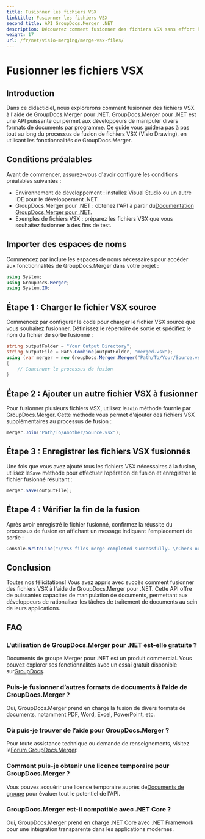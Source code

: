 ```yaml
---
title: Fusionner les fichiers VSX
linktitle: Fusionner les fichiers VSX
second_title: API GroupDocs.Merger .NET
description: Découvrez comment fusionner des fichiers VSX sans effort à l'aide de GroupDocs.Merger pour .NET. Ce guide complet simplifie les tâches de manipulation de documents.
weight: 17
url: /fr/net/visio-merging/merge-vsx-files/
---
```


# Fusionner les fichiers VSX

## Introduction
Dans ce didacticiel, nous explorerons comment fusionner des fichiers VSX à l'aide de GroupDocs.Merger pour .NET. GroupDocs.Merger pour .NET est une API puissante qui permet aux développeurs de manipuler divers formats de documents par programme. Ce guide vous guidera pas à pas tout au long du processus de fusion de fichiers VSX (Visio Drawing), en utilisant les fonctionnalités de GroupDocs.Merger.
## Conditions préalables
Avant de commencer, assurez-vous d'avoir configuré les conditions préalables suivantes :
- Environnement de développement : installez Visual Studio ou un autre IDE pour le développement .NET.
-  GroupDocs.Merger pour .NET : obtenez l'API à partir du[Documentation GroupDocs.Merger pour .NET](https://tutorials.groupdocs.com/merger/net/).
- Exemples de fichiers VSX : préparez les fichiers VSX que vous souhaitez fusionner à des fins de test.

## Importer des espaces de noms
Commencez par inclure les espaces de noms nécessaires pour accéder aux fonctionnalités de GroupDocs.Merger dans votre projet :
```csharp
using System; 
using GroupDocs.Merger;
using System.IO;
```
## Étape 1 : Charger le fichier VSX source
Commencez par configurer le code pour charger le fichier VSX source que vous souhaitez fusionner. Définissez le répertoire de sortie et spécifiez le nom du fichier de sortie fusionné :
```csharp
string outputFolder = "Your Output Directory";
string outputFile = Path.Combine(outputFolder, "merged.vsx");
using (var merger = new GroupDocs.Merger.Merger("Path/To/Your/Source.vsx"))
{
    // Continuer le processus de fusion
}
```
## Étape 2 : Ajouter un autre fichier VSX à fusionner
 Pour fusionner plusieurs fichiers VSX, utilisez le`Join` méthode fournie par GroupDocs.Merger. Cette méthode vous permet d'ajouter des fichiers VSX supplémentaires au processus de fusion :
```csharp
merger.Join("Path/To/Another/Source.vsx");
```
## Étape 3 : Enregistrer les fichiers VSX fusionnés
 Une fois que vous avez ajouté tous les fichiers VSX nécessaires à la fusion, utilisez le`Save` méthode pour effectuer l’opération de fusion et enregistrer le fichier fusionné résultant :
```csharp
merger.Save(outputFile);
```
## Étape 4 : Vérifier la fin de la fusion
Après avoir enregistré le fichier fusionné, confirmez la réussite du processus de fusion en affichant un message indiquant l'emplacement de sortie :
```csharp
Console.WriteLine("\nVSX files merge completed successfully. \nCheck output in {0}", outputFolder);
```

## Conclusion
Toutes nos félicitations! Vous avez appris avec succès comment fusionner des fichiers VSX à l'aide de GroupDocs.Merger pour .NET. Cette API offre de puissantes capacités de manipulation de documents, permettant aux développeurs de rationaliser les tâches de traitement de documents au sein de leurs applications.

## FAQ
### L’utilisation de GroupDocs.Merger pour .NET est-elle gratuite ?
 Documents de groupe.Merger pour .NET est un produit commercial. Vous pouvez explorer ses fonctionnalités avec un essai gratuit disponible sur[GroupDocs](https://releases.groupdocs.com/).
### Puis-je fusionner d’autres formats de documents à l’aide de GroupDocs.Merger ?
Oui, GroupDocs.Merger prend en charge la fusion de divers formats de documents, notamment PDF, Word, Excel, PowerPoint, etc.
### Où puis-je trouver de l’aide pour GroupDocs.Merger ?
 Pour toute assistance technique ou demande de renseignements, visitez le[Forum GroupDocs.Merger](https://forum.groupdocs.com/c/merger/32).
### Comment puis-je obtenir une licence temporaire pour GroupDocs.Merger ?
 Vous pouvez acquérir une licence temporaire auprès de[Documents de groupe](https://purchase.groupdocs.com/temporary-license/) pour évaluer tout le potentiel de l'API.
### GroupDocs.Merger est-il compatible avec .NET Core ?
Oui, GroupDocs.Merger prend en charge .NET Core avec .NET Framework pour une intégration transparente dans les applications modernes.